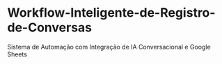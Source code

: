 # Workflow-Inteligente-de-Registro-de-Conversas
Sistema de Automação com Integração de IA Conversacional e Google Sheets
